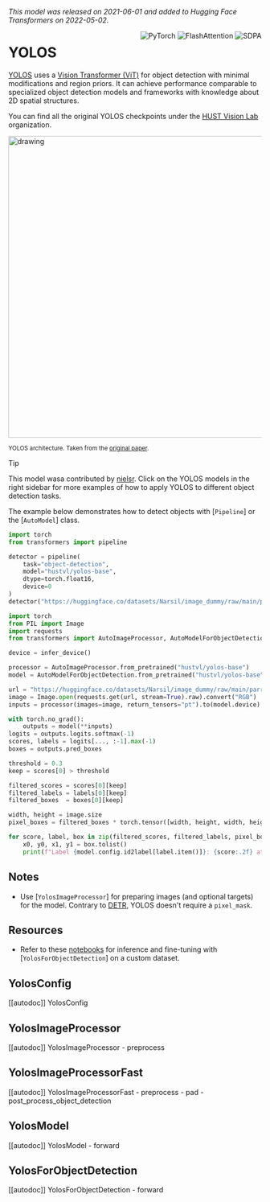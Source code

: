 <!--Copyright 2022 The HuggingFace Team. All rights reserved.

Licensed under the Apache License, Version 2.0 (the "License"); you may not use this file except in compliance with
the License. You may obtain a copy of the License at

http://www.apache.org/licenses/LICENSE-2.0

Unless required by applicable law or agreed to in writing, software distributed under the License is distributed on
an "AS IS" BASIS, WITHOUT WARRANTIES OR CONDITIONS OF ANY KIND, either express or implied. See the License for the
specific language governing permissions and limitations under the License.

⚠️ Note that this file is in Markdown but contain specific syntax for our doc-builder (similar to MDX) that may not be
rendered properly in your Markdown viewer.

-->
*This model was released on 2021-06-01 and added to Hugging Face Transformers on 2022-05-02.*
<div style="float: right;">
    <div class="flex flex-wrap space-x-1">
        <img alt="PyTorch" src="https://img.shields.io/badge/PyTorch-DE3412?style=flat&logo=pytorch&logoColor=white">
        <img alt="FlashAttention" src="https://img.shields.io/badge/%E2%9A%A1%EF%B8%8E%20FlashAttention-eae0c8?style=flat">
        <img alt="SDPA" src="https://img.shields.io/badge/SDPA-DE3412?style=flat&logo=pytorch&logoColor=white">
    </div>
</div>

# YOLOS

[YOLOS](https://huggingface.co/papers/2106.00666) uses a [Vision Transformer (ViT)](./vit) for object detection with minimal modifications and region priors. It can achieve performance comparable to specialized object detection models and frameworks with knowledge about 2D spatial structures.

You can find all the original YOLOS checkpoints under the [HUST Vision Lab](https://huggingface.co/hustvl/models?search=yolos) organization.

<img src="https://huggingface.co/datasets/huggingface/documentation-images/resolve/main/yolos_architecture.png" alt="drawing" width="600"/>

<small> YOLOS architecture. Taken from the <a href="https://huggingface.co/papers/2106.00666">original paper</a>.</small>

> [!TIP]
> This model wasa contributed by [nielsr](https://huggingface.co/nielsr).
> Click on the YOLOS models in the right sidebar for more examples of how to apply YOLOS to different object detection tasks.

The example below demonstrates how to detect objects with [`Pipeline`] or the [`AutoModel`] class.

<hfoptions id="usage">
<hfoption id="Pipeline">

```py
import torch
from transformers import pipeline

detector = pipeline(
    task="object-detection",
    model="hustvl/yolos-base",
    dtype=torch.float16,
    device=0
)
detector("https://huggingface.co/datasets/Narsil/image_dummy/raw/main/parrots.png")
```

</hfoption>
<hfoption id="Automodel">

```py
import torch
from PIL import Image
import requests
from transformers import AutoImageProcessor, AutoModelForObjectDetection, infer_device

device = infer_device()

processor = AutoImageProcessor.from_pretrained("hustvl/yolos-base")
model = AutoModelForObjectDetection.from_pretrained("hustvl/yolos-base", dtype=torch.float16, attn_implementation="sdpa").to(device)

url = "https://huggingface.co/datasets/Narsil/image_dummy/raw/main/parrots.png"
image = Image.open(requests.get(url, stream=True).raw).convert("RGB")
inputs = processor(images=image, return_tensors="pt").to(model.device)

with torch.no_grad():
    outputs = model(**inputs)
logits = outputs.logits.softmax(-1)
scores, labels = logits[..., :-1].max(-1)
boxes = outputs.pred_boxes

threshold = 0.3
keep = scores[0] > threshold

filtered_scores = scores[0][keep]
filtered_labels = labels[0][keep]
filtered_boxes  = boxes[0][keep]

width, height = image.size
pixel_boxes = filtered_boxes * torch.tensor([width, height, width, height], device=boxes.device)

for score, label, box in zip(filtered_scores, filtered_labels, pixel_boxes):
    x0, y0, x1, y1 = box.tolist()
    print(f"Label {model.config.id2label[label.item()]}: {score:.2f} at [{x0:.0f}, {y0:.0f}, {x1:.0f}, {y1:.0f}]")
```

</hfoption>
</hfoptions>

## Notes
- Use [`YolosImageProcessor`] for preparing images (and optional targets) for the model. Contrary to [DETR](./detr), YOLOS doesn't require a `pixel_mask`.

## Resources

- Refer to these [notebooks](https://github.com/NielsRogge/Transformers-Tutorials/tree/master/YOLOS) for inference and fine-tuning with [`YolosForObjectDetection`] on a custom dataset.

## YolosConfig

[[autodoc]] YolosConfig

## YolosImageProcessor

[[autodoc]] YolosImageProcessor
    - preprocess

## YolosImageProcessorFast

[[autodoc]] YolosImageProcessorFast
    - preprocess
    - pad
    - post_process_object_detection

## YolosModel

[[autodoc]] YolosModel
    - forward

## YolosForObjectDetection

[[autodoc]] YolosForObjectDetection
    - forward
